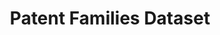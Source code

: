---
citation: 'Younge, Kenneth A. and Kuhn, Jeffrey M., Patent-to-Patent Similarity: A
  Vector Space Model (July 30, 2016). Available at SSRN: https://ssrn.com/abstract=2709238
  or http://dx.doi.org/10.2139/ssrn.2709238 '
contributors:
- Kenneth Younge
- Jeffrey Kuhn
cost: None
datasets_and_publications_using_this_dataset: https://ssrn.com/abstract=2709238
description: Patent applicants frequently file groups of patent applications linked
  together by priority claims. These priority claims create families of patent applications
  that share features such as inventors, priority dates, and technical descriptions.
  By analyzing these linkages, each patent can be assigned a family identifier that
  it shares with other patents in the same family. This data set includes two levels
  of family identifiers (clone for near copies, and extended for more attenuated linkages)
  for each patent issued 2005-2014
documentation: https://ssrn.com/abstract=2709238
last_edit: Mon, 19 Jun 2023 16:38:43 GMT
location: https://storage.googleapis.com/jmk_public/Younge-Kuhn_Patent_Families_2017-09-25.csv
maintained_by: Jeff Kuhn
open_access: 'TRUE'
related_publications: https://ssrn.com/abstract=2709238
slug: patent_families
tags:
- patent family
- similarity
terms_of_use: These datasets are provided to the public  subject to the Creative Commons
  Attribution-NonCommercial-NoDerivatives license. No co‑authorship is required to
  use the data in academic research — please just cite the supporting article.
timeframe: 2005-2014
title: Patent Families Dataset
uuid: eaee5eaa-985b-4ba5-a13a-797d3cfeef1f
versioning: 'FALSE'
---
